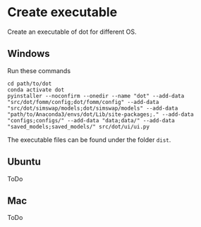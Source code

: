 # Create executable

Create an executable of dot for different OS.

## Windows

Run these commands

```
cd path/to/dot
conda activate dot
pyinstaller --noconfirm --onedir --name "dot" --add-data "src/dot/fomm/config;dot/fomm/config" --add-data "src/dot/simswap/models;dot/simswap/models" --add-data "path/to/Anaconda3/envs/dot/Lib/site-packages;." --add-data "configs;configs/" --add-data "data;data/" --add-data "saved_models;saved_models/" src/dot/ui/ui.py
```

The executable files can be found under the folder `dist`.

## Ubuntu

ToDo

## Mac

ToDo
